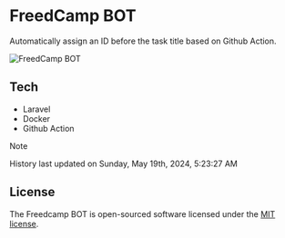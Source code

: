 # FreedCamp BOT

Automatically assign an ID before the task title based on Github Action.

![FreedCamp BOT](https://repository-images.githubusercontent.com/737932867/7d34798b-2680-471c-b089-a78a718d3d6a)

## Tech

- Laravel
- Docker
- Github Action

> [!NOTE]  
> History last updated on Sunday, May 19th, 2024, 5:23:27 AM

## License

The Freedcamp BOT is open-sourced software licensed under the [MIT license](https://opensource.org/licenses/MIT).
